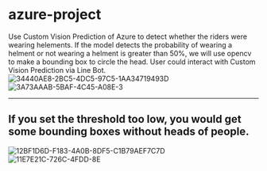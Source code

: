 # azure-project
Use  Custom Vision Prediction of Azure to detect whether the riders were wearing helements. 
If the model detects the probability of wearing a helment or not wearing a helment is greater than 50%, we will use opencv to make a bounding box to circle the head. 
User could interact with Custom Vision Prediction via Line Bot.
![34440AE8-2BC5-4DC5-97C5-1AA34719493D](https://user-images.githubusercontent.com/53245830/124065689-daab1b00-da69-11eb-9de9-69a2ba0c7ba0.png)
![3A73AAAB-5BAF-4C45-A08E-3](https://user-images.githubusercontent.com/53245830/124065892-3c6b8500-da6a-11eb-9d92-970f60a7ab2a.jpg)

***
## If you set the threshold too low, you would get some bounding boxes without heads of people. 
![12BF1D6D-F183-4A0B-8DF5-C1B79AEF7C7D](https://user-images.githubusercontent.com/53245830/124065900-42616600-da6a-11eb-83ae-5c671a8dfe9a.png)
![11E7E21C-726C-4FDD-8E](https://user-images.githubusercontent.com/53245830/124065910-45f4ed00-da6a-11eb-9d34-1dc3cbe62d72.jpg)




